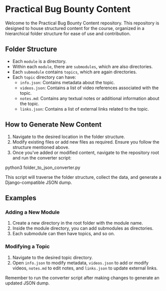# Practical Bug Bounty Content

Welcome to the Practical Bug Bounty Content repository. This repository is designed to house structured content for the course, organized in a hierarchical folder structure for ease of use and contribution.

## Folder Structure

- Each `module` is a directory.
- Within each `module`, there are `submodules`, which are also directories.
- Each `submodule` contains `topics`, which are again directories.
- Each `topic` directory can have:
  - `info.json`: Contains metadata about the topic.
  - `videos.json`: Contains a list of video references associated with the topic.
  - `notes.md`: Contains any textual notes or additional information about the topic.
  - `links.json`: Contains a list of external links related to the topic.

## How to Generate New Content

1. Navigate to the desired location in the folder structure.
2. Modify existing files or add new files as required. Ensure you follow the structure mentioned above.
3. Once you've added or modified content, navigate to the repository root and run the converter script:

python3 folder_to_json_converter.py

This script will traverse the folder structure, collect the data, and generate a Django-compatible JSON dump.

## Examples

### Adding a New Module

1. Create a new directory in the root folder with the module name.
2. Inside the module directory, you can add submodules as directories.
3. Each submodule can then have topics, and so on.

### Modifying a Topic

1. Navigate to the desired topic directory.
2. Open `info.json` to modify metadata, `videos.json` to add or modify videos, `notes.md` to edit notes, and `links.json` to update external links.

Remember to run the converter script after making changes to generate an updated JSON dump.
